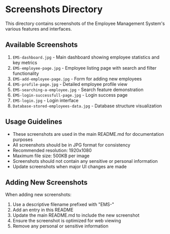 # Screenshots Directory

This directory contains screenshots of the Employee Management System's various features and interfaces.

## Available Screenshots

1. `EMS-dashboard.jpg` - Main dashboard showing employee statistics and key metrics
2. `EMS-employee-page.jpg` - Employee listing page with search and filter functionality
3. `EMS-add-employee-page.jpg` - Form for adding new employees
4. `EMS-profile-page.jpg` - Detailed employee profile view
5. `EMS-searching-a-employee.jpg` - Search feature demonstration
6. `EMS-login-successfull-page.jpg` - Login success page
7. `EMS-login.jpg` - Login interface
8. `Database-stored-employees-data.jpg` - Database structure visualization

## Usage Guidelines

- These screenshots are used in the main README.md for documentation purposes
- All screenshots should be in JPG format for consistency
- Recommended resolution: 1920x1080
- Maximum file size: 500KB per image
- Screenshots should not contain any sensitive or personal information
- Update screenshots when major UI changes are made

## Adding New Screenshots

When adding new screenshots:
1. Use a descriptive filename prefixed with "EMS-"
2. Add an entry in this README
3. Update the main README.md to include the new screenshot
4. Ensure the screenshot is optimized for web viewing
5. Remove any personal or sensitive information 